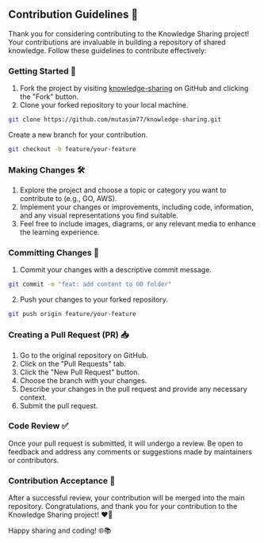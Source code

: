 ## Contribution Guidelines 🤝

Thank you for considering contributing to the Knowledge Sharing project! Your contributions are invaluable in building a repository of shared knowledge. Follow these guidelines to contribute effectively:

### Getting Started 🚀

1. Fork the project by visiting [knowledge-sharing](https://github.com/mutasim77/knowledge-sharing) on GitHub and clicking the "Fork" button.
2. Clone your forked repository to your local machine.

```sh
git clone https://github.com/mutasim77/knowledge-sharing.git
```

Create a new branch for your contribution.

```sh
git checkout -b feature/your-feature
```

### Making Changes 🛠️
1. Explore the project and choose a topic or category you want to contribute to (e.g., GO, AWS).
2. Implement your changes or improvements, including code, information, and any visual representations you find suitable.
3. Feel free to include images, diagrams, or any relevant media to enhance the learning experience.

### Committing Changes 📝

1. Commit your changes with a descriptive commit message. 
```sh
git commit -m "feat: add content to GO folder"
```
2. Push your changes to your forked repository.
```sh
git push origin feature/your-feature
```

### Creating a Pull Request (PR) 📥
1. Go to the original repository on GitHub.
2. Click on the "Pull Requests" tab.
3. Click the "New Pull Request" button.
4. Choose the branch with your changes.
5. Describe your changes in the pull request and provide any necessary context.
6. Submit the pull request.

### Code Review ✅
Once your pull request is submitted, it will undergo a review. Be open to feedback and address any comments or suggestions made by maintainers or contributors.

### Contribution Acceptance 🎉
After a successful review, your contribution will be merged into the main repository. Congratulations, and thank you for your contribution to the Knowledge Sharing project! ❤️‍🔥

Happy sharing and coding! 🌐📚